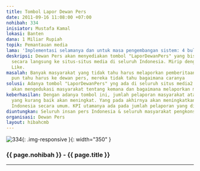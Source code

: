 ```yaml
---
title: Tombol Lapor Dewan Pers
date: 2011-09-16 11:08:00 +07:00
nohibah: 334
inisiator: Mustafa Kamal
lokasi: Banten
dana: 1 Miliar Rupiah
topik: Pemantauan media
lama: 'Implementasi selamanya dan untuk masa pengembangan sistem: 4 bulan'
deskripsi: Dewan Pers akan menyediakan tombol "LaporDewanPers" yang bisa di-embed
  secara langsung ke situs-situs media di seluruh Indonesia. Mirip dengan tombol Facebook
  Like.
masalah: Banyak masyarakat yang tidak tahu harus melaporkan pemberitaan kemana. Jika
  pun tahu harus ke dewan pers, mereka tidak tahu bagaimana caranya
solusi: Adanya tombol "LaporDewanPers" yng ada di seluruh situs media2 di Indonesia
  akan mengedukasi masyarakat tentang kemana dan bagaimana melaporkan media
keberhasilan: Dengan adanya tombol ini, jumlah pelaporan masyarakat atas pemberitaan
  yang kurang baik akan meningkat. Yang pada akhirnya akan meningkatkan kualitas pers
  Indonesia secara umum. KPI utamanya ada pada jumlah pelaporan yang dilakukan masyarakat.
diuntungkan: Seluruh insan pers Indonesia & seluruh masyarakat pengkonsumsi media
organisasi: Dewan Pers
layout: hibahcmb
---
```


![334](/static/img/hibahcmb/334.png){: .img-responsive }{: width="350" }

### {{ page.nohibah }} - {{ page.title }}

---
